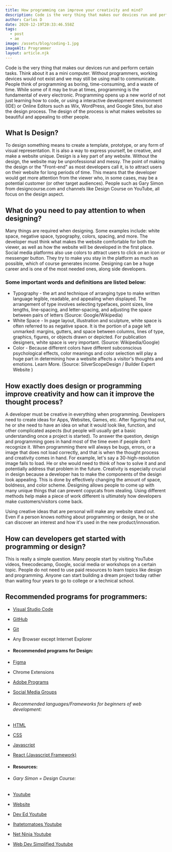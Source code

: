 ```yaml
---
title: How programming can improve your creativity and mind?
description: Code is the very thing that makes our devices run and perform certain tasks...
author: Carlos D
date: 2020-12-19T20:33:46.558Z
tags:
  - post
  - ae
image: /assets/blog/coding-1.jpg
imageAlt: Programmer
layout: article.njk
---
```

Code is the very thing that makes our devices run and perform certain tasks. Think about it as a mini computer. Without programmers, working devices would not exist and we may still be using mail to communicate. People think of programming as boring, time-consuming, and a waste of time. While some of it may be true at times, programming is the fundamental of every electronic. Programming opens up a new world of not just learning how to code, or using a interactive development environment (IDE) or Online Editors such as Wix, WordPress, and Google Sites, but also the design process. The design of the process is what makes websites so beautiful and appealing to other people.


## What Is Design?

To design something means to create a template, prototype, or any form of visual representation. It is also a way to express yourself, be creative, and make a website unique. Design is a key part of any website. Without the design, the website may be unprofessional and messy. The point of making the design or the "Front-end" as most developers call it, is to attract users on their website for long periods of time. This means that the developer would get more attention from the viewer who, in some cases, may be a potential customer (or other target audiences). People such as Gary Simon from designcourse.com and channels like Design Course on YouTube, all focus on the design aspect.


## What do you need to pay attention to when designing?

Many things are required when designing. Some examples include: white space, negative space, typography, colors, spacing, and more. The developer must think what makes the website comfortable for both the viewer, as well as how the website will be developed in the first place. Social media platforms also use colors to attract users to click on an icon or messenger button. They try to make you stay in the platform as much as possible, which of course generates income. Designing can be a huge career and is one of the most needed ones, along side developers.


### Some important words and definitions are listed below:

- Typography - the art and technique of arranging type to make written language legible, readable, and appealing when displayed. The arrangement of type involves selecting typefaces, point sizes, line lengths, line-spacing, and letter-spacing, and adjusting the space between pairs of letters (Source: Google/Wikipedia)
- White Space - In page layout, illustration and sculpture, white space is often referred to as negative space. It is the portion of a page left unmarked: margins, gutters, and space between columns, lines of type, graphics, figures, or objects drawn or depicted. For publication designers, white space is very important. (Source: Wikipedia/Google)
- Color - Because different colors have different subconscious psychological effects, color meanings and color selection will play a huge part in determining how a website affects a visitor's thoughts and emotions. Learn More. (Source: SilverScopeDesign / Builder Expert Website )


## How exactly does design or programming improve creativity and how can it improve the thought process?

A developer must be creative in everything when programming. Developers need to create ideas for Apps, Websites, Games, etc. After figuring that out, he or she need to have an idea on what it would look like, function, and other complicated aspects (but people will usually get a basic understanding once a project is started). To answer the question, design and programming goes in hand most of the time even if people don't recognize it. When programming there will always be bugs, errors, or a image that does not load correctly, and that is when the thought process and creativity comes in hand. For example, let's say a 30-high-resolution image fails to load. He or she would need to think of how to solve it and and potentially address that problem in the future. Creativity is especially crucial in design because a developer has to make the components of the design look appealing. This is done by effectively changing the amount of space, boldness, and color scheme. Designing allows people to come up with many unique things that can prevent copycats from stealing. Using different methods help make a piece of work different is ultimately how developers make customers/visitors come back.

Using creative ideas that are personal will make any website stand out. Even if a person knows nothing about programming or design, he or she can discover an interest and how it's used in the new product/innovation.


## How can developers get started with programming or design?

This is really a simple question. Many people start by visiting YouTube videos, freecodecamp, Google, social media or workshops on a certain topic. People do not need to use paid resources to learn topics like design and programming. Anyone can start building a dream project today rather than waiting four years to go to college or a technical school.


## Recommended programs for programmers:

- [Visual Studio Code](https://code.visualstudio.com)
- [GitHub](https://github.com)
- [Git](https://git-scm.com)
- Any Browser except Internet Explorer
- #### Recommended programs for Design:
- [Figma](https://figma.com)
- Chrome Extensions
- [Adobe Programs](https://creativecloud.com)
- [Social Media Groups](https://www.facebook.com/groups/1605550896386197)

- ###### Recommended languages/Frameworks for beginners of web development:

- [HTML](https://www.w3schools.com/html/default.asp)
- [CSS](https://www.w3schools.com/css/default.asp)
- [Javascript](https://www.w3schools.com/js/default.asp)
- [React (Javascript Framework)](https://www.w3schools.com/react/default.asp)

- #### Resources:

- ###### Gary Simon = Design Course:
- [Youtube](https://www.youtube.com/user/DesignCourse)
- [Website](https://designcourse.com/)

- [Dev Ed Youtube](https://www.youtube.com/channel/UClb90NQQcskPUGDIXsQEz5Q)
- [Ihatetomatoes Youtube](https://www.youtube.com/user/ihatetomatoesblog)
- [Net Ninja Youtube](https://www.youtube.com/channel/UCW5YeuERMmlnqo4oq8vwUpg)
- [Web Dev Simplified Youtube](https://www.youtube.com/channel/UCFbNIlppjAuEX4znoulh0Cw)